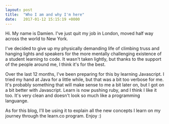 ```yaml
---
layout: post
title:  "Who I am and why I'm here"
date:   2017-01-12 15:15:19 +0000
---
```


Hi. My name is Damien. I've just quit my job in London, moved half way across the world to New York. 

I've decided to give up my physically demanding life of climbing truss and hanging lights and speakers for the more mentally challenging existence of a student learning to code. It wasn't taken lightly, but thanks to the support of the people around me, I think it's for the best.

Over the last 12 months, I've been preparing for this by learning Javascript. I tried my hand at Java for a little while, but that was a bit too verbose for me. It's probably something that will make sense to me a bit later on, but I got on a bit better with Javascript. Learn is now pushing ruby, and I think I like it too. It's very clean and doesn't look so much like a programming languange.

As for this blog, I'll be using it to explain all the new concepts I learn on my journey through the learn.co program. Enjoy :)
